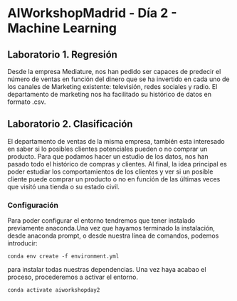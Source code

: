 # AIWorkshopMadrid - Día 2 - Machine Learning

## Laboratorio 1. Regresión

Desde la empresa Mediature, nos han pedido ser capaces de predecir el número de ventas en función del dinero que se ha invertido en cada uno de los canales de Marketing existente: televisión, redes sociales y radio. El departamento de marketing nos ha facilitado su histórico de datos en formato .csv.


## Laboratorio 2. Clasificación

El departamento de ventas de la misma empresa, también esta interesado en saber si lo posibles clientes potenciales pueden o no comprar un producto. Para que podamos hacer un estudio de los datos, nos han pasado todo el histórico de compras y clientes. Al final, la idea principal es poder estudiar los comportamientos de los clientes y ver si un posible cliente puede comprar un producto o no en función de las últimas veces que visitó una tienda o su estado civil.

### Configuración

Para poder configurar el entorno tendremos que tener instalado previamente anaconda.Una vez que hayamos terminado la instalación, desde anaconda prompt, o desde nuestra línea de comandos, podemos introducir:

`conda env create -f environment.yml`

para instalar todas nuestras dependencias. Una vez haya acabao el proceso, procederemos a activar el entorno.

`conda activate aiworkshopday2`


